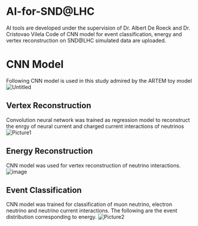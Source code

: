# AI-for-SND@LHC 
AI tools are developed under the supervision of Dr. Albert De Roeck and Dr. Cristovao Vilela
Code of CNN model for event classification, energy and vertex reconstruction on SND@LHC simulated data are uploaded. 
# CNN Model 
Following CNN model is used in this study admired by the ARTEM toy model
 ![Untitled](https://github.com/user-attachments/assets/f8a821dd-6e33-48ef-8b56-e0ee12ab0c1d)


## Vertex Reconstruction
Convolution neural network was trained as regression model to reconstruct the enrgy of neural current and charged current interactions of neutrinos
![Picture1](https://github.com/user-attachments/assets/f800a23b-4751-4286-80d4-635656881b0b)


## Energy Reconstruction
CNN model was used for vertex reconstruction of neutrino interactions.
![image](https://github.com/user-attachments/assets/8caf12f6-04f6-4327-b52f-0dc3946f7552)

## Event Classification
CNN model was trained for classification of muon neutrino, electron neutrino and neutrino current interactions. The following are the event distribution corresponding to energy. 
![Picture2](https://github.com/user-attachments/assets/e91a4074-cb59-4c75-8c09-6a680a34bf68)

 
